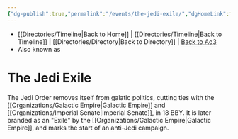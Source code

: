 ```yaml
---
{"dg-publish":true,"permalink":"/events/the-jedi-exile/","dgHomeLink":false}
---
```


- [[Directories/Timeline\|Back to Home]] | [[Directories/Timeline\|Back to Timeline]] | [[Directories/Directory\|Back to Directory]] | [Back to Ao3](https://archiveofourown.org/works/19334440/chapters/45992584)
- Also known as

# The Jedi Exile
The Jedi Order removes itself from galatic politics, cutting ties with the [[Organizations/Galactic Empire\|Galactic Empire]] and [[Organizations/Imperial Senate\|Imperial Senate]], in 18 BBY. It is later branded as an "Exile" by the [[Organizations/Galactic Empire\|Galactic Empire]], and marks the start of an anti-Jedi campaign. 